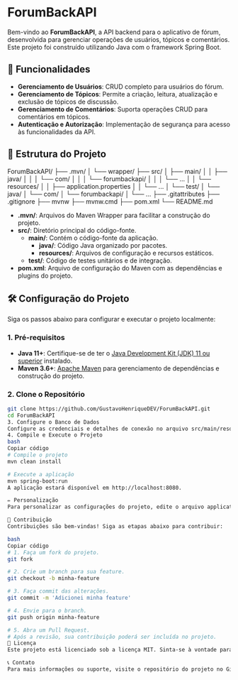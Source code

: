 # ForumBackAPI

Bem-vindo ao **ForumBackAPI**, a API backend para o aplicativo de fórum, desenvolvida para gerenciar operações de usuários, tópicos e comentários. Este projeto foi construído utilizando Java com o framework Spring Boot.

## 🚀 Funcionalidades

- **Gerenciamento de Usuários**: CRUD completo para usuários do fórum.
- **Gerenciamento de Tópicos**: Permite a criação, leitura, atualização e exclusão de tópicos de discussão.
- **Gerenciamento de Comentários**: Suporta operações CRUD para comentários em tópicos.
- **Autenticação e Autorização**: Implementação de segurança para acesso às funcionalidades da API.

## 📂 Estrutura do Projeto
ForumBackAPI/ ├── .mvn/ │ └── wrapper/ ├── src/ │ ├── main/ │ │ ├── java/ │ │ │ └── com/ │ │ │ └── forumbackapi/ │ │ │ └── ... │ │ └── resources/ │ │ ├── application.properties │ │ └── ... │ └── test/ │ └── java/ │ └── com/ │ └── forumbackapi/ │ └── ... ├── .gitattributes ├── .gitignore ├── mvnw ├── mvnw.cmd ├── pom.xml └── README.md


- **.mvn/**: Arquivos do Maven Wrapper para facilitar a construção do projeto.
- **src/**: Diretório principal do código-fonte.
  - **main/**: Contém o código-fonte da aplicação.
    - **java/**: Código Java organizado por pacotes.
    - **resources/**: Arquivos de configuração e recursos estáticos.
  - **test/**: Código de testes unitários e de integração.
- **pom.xml**: Arquivo de configuração do Maven com as dependências e plugins do projeto.

## 🛠️ Configuração do Projeto

Siga os passos abaixo para configurar e executar o projeto localmente:

### 1. Pré-requisitos

- **Java 11+**: Certifique-se de ter o [Java Development Kit (JDK) 11 ou superior](https://www.oracle.com/java/technologies/javase-jdk11-downloads.html) instalado.
- **Maven 3.6+**: [Apache Maven](https://maven.apache.org/download.cgi) para gerenciamento de dependências e construção do projeto.

### 2. Clone o Repositório

```bash
git clone https://github.com/GustavoHenriqueDEV/ForumBackAPI.git
cd ForumBackAPI
3. Configure o Banco de Dados
Configure as credenciais e detalhes de conexão no arquivo src/main/resources/application.properties.
4. Compile e Execute o Projeto
bash
Copiar código
# Compile o projeto
mvn clean install

# Execute a aplicação
mvn spring-boot:run
A aplicação estará disponível em http://localhost:8080.

✏️ Personalização
Para personalizar as configurações do projeto, edite o arquivo application.properties conforme necessário. Consulte a Documentação do Spring Boot para mais detalhes.

🤝 Contribuição
Contribuições são bem-vindas! Siga as etapas abaixo para contribuir:

bash
Copiar código
# 1. Faça um fork do projeto.
git fork

# 2. Crie um branch para sua feature.
git checkout -b minha-feature

# 3. Faça commit das alterações.
git commit -m 'Adicionei minha feature'

# 4. Envie para o branch.
git push origin minha-feature

# 5. Abra um Pull Request.
# Após a revisão, sua contribuição poderá ser incluída no projeto.
📄 Licença
Este projeto está licenciado sob a licença MIT. Sinta-se à vontade para usá-lo e modificá-lo conforme necessário.

📞 Contato
Para mais informações ou suporte, visite o repositório do projeto no GitHub: ForumBackAPI.

